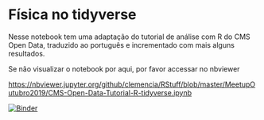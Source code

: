 # Física no tidyverse

Nesse notebook tem uma adaptação do tutorial de análise com R do CMS Open Data, traduzido ao português e incrementado com mais alguns resultados.

Se não visualizar o notebook por aqui, por favor accessar no nbviewer

https://nbviewer.jupyter.org/github/clemencia/RStuff/blob/master/MeetupOutubro2019/CMS-Open-Data-Tutorial-R-tidyverse.ipynb


[![Binder](https://mybinder.org/badge_logo.svg)](https://mybinder.org/v2/gh/clemencia/RStuff/master?filepath=MeetupOutubro2019/FCMS-Open-Data-Tutorial-R-tidyverse.ipynb)

